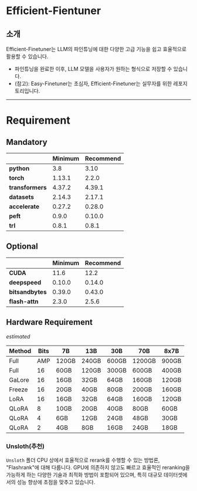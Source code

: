 # Efficient-Fientuner

## 소개
Efficient-Finetuner는 LLM의 파인튜닝에 대한 다양한 고급 기능을 쉽고 효율적으로 활용할 수 있습니다.
* 파인튜닝을 완료한 이후, LLM 모델을 사용자가 원하는 형식으로 저장할 수 있습니다.
* (참고): Easy-Finetuner는 초심자, Efficient-Finetuner는 실무자를 위한 레포지토리입니다.

---


# Requirement
## Mandatory

|                 | Minimum | Recommend |
|-----------------|---------|-----------|
| **python**      | 3.8     | 3.10      |
| **torch**       | 1.13.1  | 2.2.0     |
| **transformers**| 4.37.2  | 4.39.1    |
| **datasets**    | 2.14.3  | 2.17.1    |
| **accelerate**  | 0.27.2  | 0.28.0    |
| **peft**        | 0.9.0   | 0.10.0    |
| **trl**         | 0.8.1   | 0.8.1     |

## Optional

|                 | Minimum | Recommend |
|-----------------|---------|-----------|
| **CUDA**        | 11.6    | 12.2      |
| **deepspeed**   | 0.10.0  | 0.14.0    |
| **bitsandbytes**| 0.39.0  | 0.43.0    |
| **flash-attn**  | 2.3.0   | 2.5.6     |

## Hardware Requirement

*estimated*

| Method  | Bits | 7B  | 13B | 30B | 70B | 8x7B |
|---------|------|-----|-----|-----|-----|------|
| Full    | AMP  |120GB|240GB|600GB|1200GB|900GB|
| Full    | 16   |60GB |120GB|300GB|600GB |400GB|
| GaLore  | 16   |16GB |32GB |64GB |160GB |120GB|
| Freeze  | 16   |20GB |40GB |80GB |200GB |160GB|
| LoRA    | 16   |16GB |32GB |64GB |160GB |120GB|
| QLoRA   | 8    |10GB |20GB |40GB |80GB  |60GB |
| QLoRA   | 4    |6GB  |12GB |24GB |48GB  |30GB |
| QLoRA   | 2    |4GB  |8GB  |16GB |24GB  |18GB |


### Unsloth(추천)
`Unsloth` 폴더 CPU 상에서 효율적으로 rerank를 수행할 수 있는 방법론, "Flashrank"에 대해 다룹니다. GPU에 의존하지 않고도 빠르고 효율적인 reranking을 가능하게 하는 다양한 기술과 최적화 방법이 포함되어 있으며, 특히 대규모 데이터셋에서의 성능 향상에 초점을 맞추고 있습니다.


